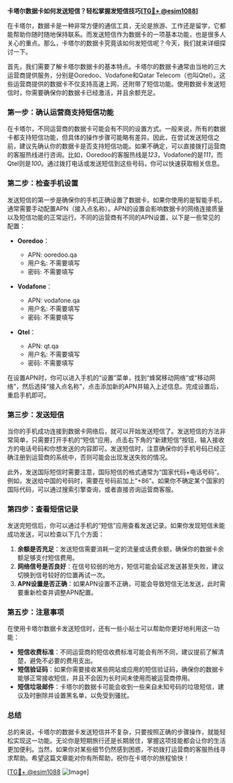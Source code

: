 **卡塔尔数据卡如何发送短信？轻松掌握发短信技巧[[TG💪+ @esim1088](https://t.me/s/esim1088)]**

在卡塔尔，数据卡是一种非常方便的通信工具，无论是旅游、工作还是留学，它都能帮助你随时随地保持联系。而发送短信作为数据卡的一项基本功能，也是很多人关心的重点。那么，卡塔尔的数据卡究竟该如何发短信呢？今天，我们就来详细探讨一下。

首先，我们需要了解卡塔尔数据卡的基本特点。卡塔尔的数据卡通常由当地的三大运营商提供服务，分别是Ooredoo、Vodafone和Qatar Telecom（也叫Qtel）。这些运营商提供的数据卡不仅支持高速上网，还附带了短信功能。使用数据卡发送短信时，你需要确保你的数据卡已经激活，并且余额充足。

### **第一步：确认运营商支持短信功能**
在卡塔尔，不同运营商的数据卡可能会有不同的设置方式。一般来说，所有的数据卡都支持短信功能，但具体的操作步骤可能略有差异。因此，在尝试发送短信之前，建议先确认你的数据卡是否支持短信功能。如果不确定，可以直接拨打运营商的客服热线进行咨询。比如，Ooredoo的客服热线是*123*，Vodafone的是*111*，而Qtel则是*100*。通过拨打电话或发送短信到这些号码，你可以快速获取相关信息。

### **第二步：检查手机设置**
发送短信的第一步是确保你的手机正确设置了数据卡。如果你使用的是智能手机，通常需要手动配置APN（接入点名称）。APN的设置会影响数据卡的网络连接质量以及短信功能的正常运行。不同的运营商有不同的APN设置，以下是一些常见的配置：

- **Ooredoo**：
  - APN: ooredoo.qa
  - 用户名: 不需要填写
  - 密码: 不需要填写

- **Vodafone**：
  - APN: vodafone.qa
  - 用户名: 不需要填写
  - 密码: 不需要填写

- **Qtel**：
  - APN: qt.qa
  - 用户名: 不需要填写
  - 密码: 不需要填写

在设置APN时，你可以进入手机的“设置”菜单，找到“蜂窝移动网络”或“移动网络”，然后选择“接入点名称”，点击添加新的APN并输入上述信息。完成设置后，重启手机即可。

### **第三步：发送短信**
当你的手机成功连接到数据卡网络后，就可以开始发送短信了。发送短信的方法非常简单，只需要打开手机的“短信”应用，点击右下角的“新建短信”按钮，输入接收方的电话号码和你想发送的内容即可。发送短信时，注意确保你的手机号码已经正确注册到运营商的系统中，否则可能会出现发送失败的情况。

此外，发送国际短信时需要注意，国际短信的格式通常为“国家代码+电话号码”。例如，发送给中国的号码时，需要在号码前加上“+86”。如果你不确定某个国家的国际代码，可以通过搜索引擎查询，或者直接咨询运营商客服。

### **第四步：查看短信记录**
发送完短信后，你可以通过手机的“短信”应用查看发送记录。如果你发现短信未能成功发送，可以检查以下几个方面：

1. **余额是否充足**：发送短信需要消耗一定的流量或话费余额，确保你的数据卡余额足够支付短信费用。
2. **网络信号是否良好**：在信号较弱的地方，短信可能会延迟发送甚至失败，建议切换到信号较好的位置再试一次。
3. **APN设置是否正确**：如果APN设置不正确，可能会导致短信无法发送，此时需要重新检查并调整APN配置。

### **第五步：注意事项**
在使用卡塔尔数据卡发送短信时，还有一些小贴士可以帮助你更好地利用这一功能：

- **短信收费标准**：不同运营商的短信收费标准可能会有所不同，建议提前了解清楚，避免不必要的费用支出。
- **短信验证码**：如果你需要接收某些网站或应用的短信验证码，确保你的数据卡能够正常接收短信，并且不会因为长时间未使用而被运营商停用。
- **短信垃圾邮件**：卡塔尔的数据卡可能会收到一些来自未知号码的垃圾短信，建议及时删除并设置黑名单，以免受到骚扰。

### **总结**
总的来说，卡塔尔的数据卡发送短信并不复杂，只要按照正确的步骤操作，就能轻松实现这一功能。无论你是短期旅行还是长期居住，掌握这项技能都会让你的生活更加便利。当然，如果你对某些细节仍然感到困惑，不妨拨打运营商的客服热线寻求帮助。希望这篇文章能对你有所帮助，祝你在卡塔尔的旅程愉快！

[[TG💪+ @esim1088](https://t.me/s/esim1088) ![Image](https://i.postimg.cc/4NQfJmqS/Snipaste-2025-05-13-00-14-12.png)]